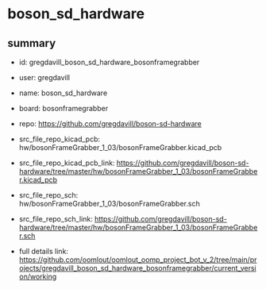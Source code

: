 # boson_sd_hardware
 
## summary 
* id: gregdavill_boson_sd_hardware_bosonframegrabber
* user: gregdavill
* name: boson_sd_hardware
* board: bosonframegrabber
* repo: https://github.com/gregdavill/boson-sd-hardware
* src_file_repo_kicad_pcb: hw/bosonFrameGrabber_1_03/bosonFrameGrabber.kicad_pcb
* src_file_repo_kicad_pcb_link: https://github.com/gregdavill/boson-sd-hardware/tree/master/hw/bosonFrameGrabber_1_03/bosonFrameGrabber.kicad_pcb


* src_file_repo_sch: hw/bosonFrameGrabber_1_03/bosonFrameGrabber.sch
* src_file_repo_sch_link: https://github.com/gregdavill/boson-sd-hardware/tree/master/hw/bosonFrameGrabber_1_03/bosonFrameGrabber.sch
* full details link: https://github.com/oomlout/oomlout_oomp_project_bot_v_2/tree/main/projects/gregdavill_boson_sd_hardware_bosonframegrabber/current_version/working  







